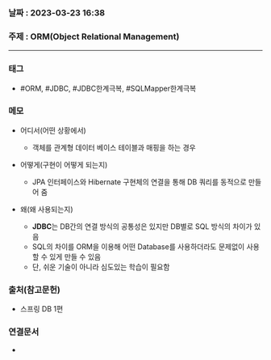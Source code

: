 ### 날짜 : 2023-03-23 16:38
### 주제 : ORM(Object Relational Management)
---
### 태그
* #ORM, #JDBC, #JDBC한계극복, #SQLMapper한계극복

### 메모
* 어디서(어떤 상황에서)
	* 객체를 관계형 데이터 베이스 테이블과 매핑을 하는 경우
	
* 어떻게(구현이 어떻게 되는지)
	* JPA 인터페이스와 Hibernate 구현체의 연결을 통해 DB 쿼리를 동적으로 만들어 줌

* 왜(왜 사용되는지)
	* **JDBC**는 DB간의 연결 방식의 공통성은 있지만 DB별로 SQL 방식의 차이가 있음
	* SQL의 차이를 ORM을 이용해 어떤 Database를 사용하더라도 문제없이 사용할 수 있게 만들 수 있음 
	* 단, 쉬운 기술이 아니라 심도있는 학습이 필요함

### 출처(참고문헌)
-  스프링 DB 1편

### 연결문서
- 